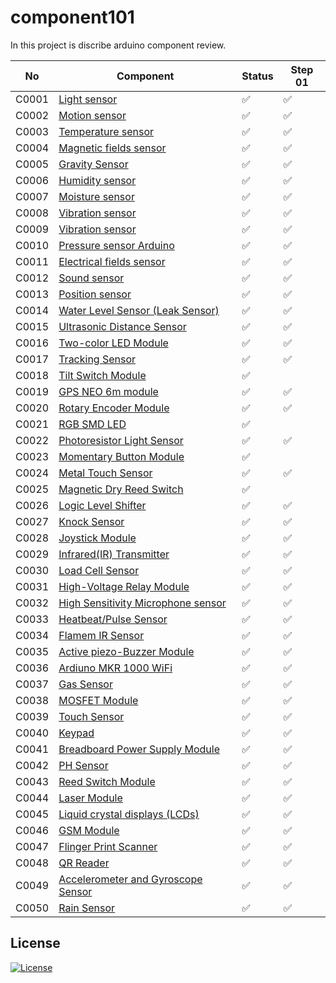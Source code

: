 # component101

In this project is discribe arduino component review.

| No    | Component                                                              | Status | Step 01 |
| ----- | ---------------------------------------------------------------------- | ------ | ------- |
| C0001 | [Light sensor](/LightSensor)                                           | ✅ | ✅ |
| C0002 | [Motion sensor](/MotionSensor)                                         | ✅  | ✅ |
| C0003 | [Temperature sensor](/TemperatureSensor)                               | ✅  | ✅ |
| C0004 | [Magnetic fields sensor](/MagneticFeildSensor)                         | ✅  | ✅ |
| C0005 | [Gravity Sensor](/GravitySensor)                                       | ✅  | ✅ |
| C0006 | [Humidity sensor](/MagneticFeildSensor)                                | ✅  | ✅ |
| C0007 | [Moisture sensor](/MoistureSensor)                                     | ✅  | ✅ |
| C0008 | [Vibration sensor](/VibrationSensor)                                   | ✅  | ✅ |
| C0009 | [Vibration sensor](/VibrationSensorArduino)                            | ✅  | ✅ |
| C0010 | [Pressure sensor Arduino](/PressureSensor)                             | ✅  | ✅ |
| C0011 | [Electrical fields sensor](/ElectromagneticFieldSensor)                | ✅  | ✅ |
| C0012 | [Sound sensor](/SoundSensor)                                           | ✅  | ✅ |
| C0013 | [Position sensor](/PositionSensor/)                                    | ✅  | ✅ |
| C0014 | [Water Level Sensor (Leak Sensor)](/WaterLevelSensor)                  | ✅  | ✅ |
| C0015 | [Ultrasonic Distance Sensor](/UltrasonicDistanceSensor)                | ✅  | ✅ |
| C0016 | [Two-color LED Module](/TwoColorLEDModule)                             | ✅  | ✅ |
| C0017 | [Tracking Sensor](/TrackingSensor)                                     | ✅  | ✅ |
| C0018 | [Tilt Switch Module](/TiltSensor)                                      | ✅     |
| C0019 | [GPS NEO 6m module](/GPSNEO6mModule)                                   | ✅  | ✅ |
| C0020 | [Rotary Encoder Module](/RotaryEncoderModule)                          | ✅  | ✅ |
| C0021 | [RGB SMD LED](/RGBSMDModule)                                           | ✅     |
| C0022 | [Photoresistor Light Sensor](/PhotoresistorSensorLightSensor)          | ✅  | ✅ |
| C0023 | [Momentary Button Module](/MomentryButtonModule)                       | ✅  |
| C0024 | [Metal Touch Sensor](/MetalTouchSensor)                                | ✅  | ✅ |
| C0025 | [Magnetic Dry Reed Switch](/MagneticReedSwitchModule)                  | ✅     |
| C0026 | [Logic Level Shifter](/LogicLevelShifter)                              | ✅  | ✅ |
| C0027 | [Knock Sensor](/KnockSensor)                                           | ✅  | ✅ |
| C0028 | [Joystick Module](/JoystickModule)                                     | ✅  | ✅ |
| C0029 | [Infrared(IR) Transmitter](/InfraredTransmitter)                       | ✅  | ✅ |
| C0030 | [Load Cell Sensor](/LoadCellSensor)                                    | ✅  | ✅ |
| C0031 | [High-Voltage Relay Module](/HighVoltageRelayModule)                   | ✅  | ✅ |
| C0032 | [High Sensitivity Microphone sensor](/HighSensitivityMicrophoneSensor) | ✅  | ✅ |
| C0033 | [Heatbeat/Pulse Sensor](/PulseSensor)                                  | ✅  | ✅ |
| C0034 | [Flamem IR Sensor](/FlameIRSensor)                                     | ✅  | ✅ |
| C0035 | [Active piezo-Buzzer Module](/ActivePiezoBuzzerModule)                 | ✅  | ✅ |
| C0036 | [Ardiuno MKR 1000 WiFi](/MKR1000WifiModule)                            | ✅  | ✅ |
| C0037 | [Gas Sensor](/GasSensor)                                               | ✅  | ✅ |
| C0038 | [MOSFET Module](/MOSFETDriveModule)                                    | ✅  | ✅ |
| C0039 | [Touch Sensor](/TouchSensorModule)                                     | ✅  | ✅ |
| C0040 | [Keypad](/KeypadArduino)                                               | ✅  | ✅ |
| C0041 | [Breadboard Power Supply Module](/BreadboardPowerSupplyModule)         | ✅  | ✅ |
| C0042 | [PH Sensor](/PHSensor)                                                 | ✅  | ✅ |
| C0043 | [Reed Switch Module](/ReedSwitchModule)                                | ✅  | ✅ |
| C0044 | [Laser Module](/LaserModule)                                           | ✅  | ✅ |
| C0045 | [Liquid crystal displays (LCDs)](/LiquidCrystalSensor)                 | ✅  | ✅ |
| C0046 | [GSM Module](/GSMmodule)                                               | ✅  | ✅ |
| C0047 | [Flinger Print Scanner](/FingerPrintSensor)                            | ✅  | ✅ |
| C0048 | [QR Reader](/QRReader)                                                 | ✅  | ✅ |
| C0049 |[Accelerometer and  Gyroscope Sensor](/AccelerometerAndGyroscopeSensor)                                                 | ✅  | ✅ |
| C0050 | [Rain Sensor](/RainSensor)                                             | ✅  | ✅ |  

## License

[![License](https://img.shields.io/badge/License-Apache_2.0-blue.svg)](https://opensource.org/licenses/Apache-2.0)
